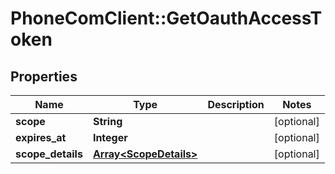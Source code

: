 # PhoneComClient::GetOauthAccessToken

## Properties
Name | Type | Description | Notes
------------ | ------------- | ------------- | -------------
**scope** | **String** |  | [optional]
**expires_at** | **Integer** |  | [optional]
**scope_details** | [**Array&lt;ScopeDetails&gt;**](ScopeDetails.md) |  | [optional]


